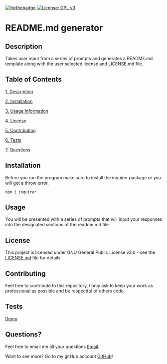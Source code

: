 
[![forthebadge](https://forthebadge.com/images/badges/made-with-javascript.svg)](https://www.javascript.com/) [![License: GPL v3](https://img.shields.io/badge/License-GPLv3-blue.svg)](https://www.gnu.org/licenses/gpl-3.0)   
# README.md generator

## Description

Takes user input from a series of prompts and generates a README.md template along with the user selected license and LICENSE.md file.

## Table of Contents

[1. Description](#Description)

[2. Installation](#Installation)

[3. Usage Information](#Usage)

[4. License](#License)

[5. Contributing](#Contributing)

[6. Tests](#Tests)

[7. Questions](#Questions)

## Installation

Before you run the program make sure to install the inquirer package or you will get a throw error.

``` npm i inquirer ```

## Usage

You will be presented with a series of prompts that will input your responses into the designated sections of the readme.md file.

## License

This project is licensed under GNU General Public License v3.0 - see the [LICENSE.md](/LICENSE.md) file for details

## Contributing

Feel free to contribute to this repository, I only ask to keep your work as professional as possible and be respectful of others code.

## Tests

[Demo](https://youtu.be/xmmgJPxsCuw)

## Questions?

Feel free to email me all your questions [Email](mailto:anthonybilliejr2021@gmail.com?subject=[GitHub]%20Source%20).

Want to see more? Go to my gitHub account [GitHub](https://github.com/avbillie)!
            
